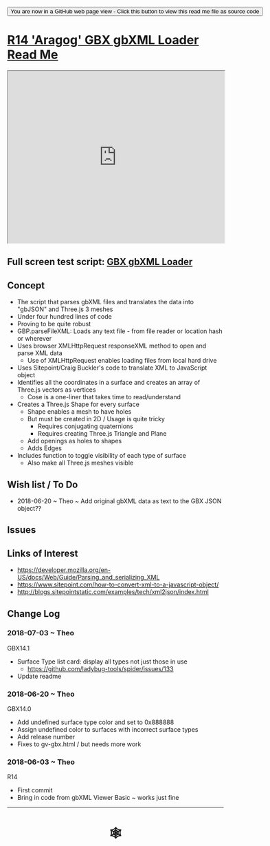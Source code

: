 <span style=display:none; >[You are now in a GitHub source code view - click this link to view Read Me file as a web page](http://www.ladybug.tools/spider/index.html#gbxml-viewer/r14/gv-gbx-gbxml-loader/README.md "View file as a web page." ) </span>

<div><input type=button onclick="window.location.href='https://github.com/ladybug-tools/spider/blob/master/gbxml-viewer/r14/gv-gbx-gbxml-loader/README.md'";
value='You are now in a GitHub web page view - Click this button to view this read me file as source code' ></div>

# [R14 'Aragog' GBX gbXML Loader Read Me]( #gbxml-viewer/r14/gv-gbx-gbxml-loader/README.md )


<iframe class=iframeReadMe src=http://www.ladybug.tools/spider/gbxml-viewer/r14/gv-gbx-gbxml-loader/gv-gbx.html width=100% height=400px >Iframes are not displayed on github.com</iframe>


## Full screen test script: [GBX gbXML Loader]( http://www.ladybug.tools/spider/gbxml-viewer/r14/gv-gbx-gbxml-loader/gv-gbx.html )


## Concept

* The script that parses gbXML files and translates the data into "gbJSON" and Three.js 3 meshes
* Under four hundred lines of code
* Proving to be quite robust
* GBP.parseFileXML: Loads any text file - from file reader or location hash or wherever
* Uses browser XMLHttpRequest responseXML method to open and parse XML data
	* Use of XMLHttpRequest enables loading files from local hard drive
* Uses Sitepoint/Craig Buckler's code to translate XML to JavaScript object
* Identifies all the coordinates in a surface and creates an array of Three.js vectors as vertices
	* Cose is a one-liner that takes time to read/understand
* Creates a Three.js Shape for every surface
	* Shape enables a mesh to have holes
	* But must be created in 2D / Usage is quite tricky
		* Requires conjugating quaternions
		* Requires creating Three.js Triangle and Plane
	* Add openings as holes to shapes
	* Adds Edges
* Includes function to toggle visibility of each type of surface
	* Also make all Three.js meshes visible



## Wish list / To Do

* 2018-06-20 ~ Theo ~ Add original gbXML data as text to the GBX JSON object??



## Issues



## Links of Interest

* <https://developer.mozilla.org/en-US/docs/Web/Guide/Parsing_and_serializing_XML>
* <https://www.sitepoint.com/how-to-convert-xml-to-a-javascript-object/>
* <http://blogs.sitepointstatic.com/examples/tech/xml2json/index.html>



## Change Log

### 2018-07-03 ~ Theo

GBX14.1
* Surface Type list card: display all types not just those in use
	* https://github.com/ladybug-tools/spider/issues/133
* Update readme

### 2018-06-20 ~ Theo

GBX14.0
* Add undefined surface type color and set to 0x888888
* Assign undefined color to surfaces with incorrect surface types
* Add release number
* Fixes to gv-gbx.html / but needs more work

### 2018-06-03 ~ Theo

R14
* First commit
* Bring in code from gbXML Viewer Basic ~ works just fine

***

# <center title="hello!" ><a href=javascript:window.scrollTo(0,0); style=text-decoration:none; > &#x1f578; </a></center>



